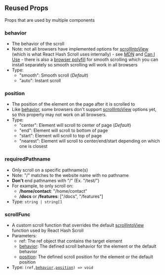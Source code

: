 ## Reused Props

Props that are used by multiple components

### behavior

- The behavior of the scroll
- Note: not all browsers have implemented options for [scrollIntoView](https://developer.mozilla.org/en-US/docs/Web/API/Element/scrollIntoView) (which is what React Hash Scroll uses internally) - see [MDN](https://developer.mozilla.org/en-US/docs/Web/API/Element/scrollIntoView) and [Can I Use](https://caniuse.com/scrollintoview) - there is also a [browser polyfill](https://github.com/iamdustan/smoothscroll) for smooth scrolling which you can install separately so smooth scrolling will work in all browsers
- Type:
  - "smooth": Smooth scroll (_Default_)
  - "auto": Instant scroll

### position

- The position of the element on the page after it is scrolled to
- Like [behavior](#behavior), some browsers don't support [scrollIntoView](https://developer.mozilla.org/en-US/docs/Web/API/Element/scrollIntoView) options yet, so this property may not work on all browsers.
- Type:
  - "center": Element will scroll to center of page (_Default_)
  - "end": Element will scroll to bottom of page
  - "start": Element will scroll to top of page
  - "nearest": Element will scroll to center/end/start depending on which one is closest

### requiredPathname

- Only scroll on a specific pathname(s)
- Note: "/" matches to the website name with no pathname
- **Don't** end pathnames with "/" (Ex. "/test/")
- For example, to only scroll on:
  - **/home/contact**: "/home/contact"
  - **/docs** or **/features**: ["/docs", "/features"]
- Type: `string | string[]`

### scrollFunc

- A custom scroll function that overrides the default [scrollIntoView](https://developer.mozilla.org/en-US/docs/Web/API/Element/scrollIntoView) function used by React Hash Scroll
- Parameters:
  - ref: The ref object that contains the target element
  - [behavior](#behavior): The defined scroll behavior for the element or the default behavior
  - [position](#position): The defined scroll position for the element or the default position
- Type: `(ref,`[`behavior`](#behavior)`,`[`position`](#position)`) => void`

